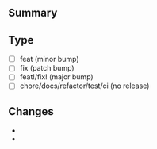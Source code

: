 <!--
⚠️ PR TITLE FORMAT: type: description ⚠️

  feat: → minor bump | fix: → patch bump | feat!/fix!: → major bump
  chore/docs/refactor/test/ci: → no release

A GitHub Action validates your title format.
-->

## Summary

## Type

- [ ] feat (minor bump)
- [ ] fix (patch bump)
- [ ] feat!/fix! (major bump)
- [ ] chore/docs/refactor/test/ci (no release)

## Changes

-
-
